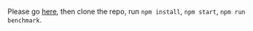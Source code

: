 Please go [here](https://github.com/NervJS/isomorphic-ui-benchmarks), then clone the repo, run `npm install`, `npm start`, `npm run benchmark`.